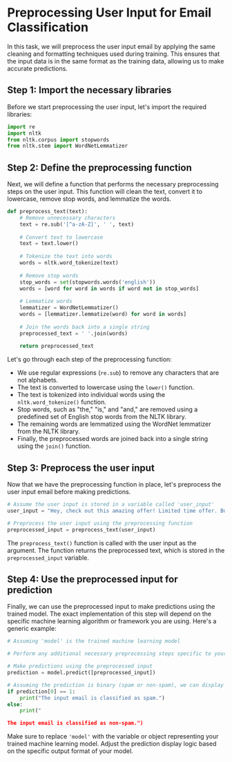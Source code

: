 
# Preprocessing User Input for Email Classification

In this task, we will preprocess the user input email by applying the same cleaning and formatting techniques used during training. This ensures that the input data is in the same format as the training data, allowing us to make accurate predictions.

## Step 1: Import the necessary libraries

Before we start preprocessing the user input, let's import the required libraries:

```python
import re
import nltk
from nltk.corpus import stopwords
from nltk.stem import WordNetLemmatizer
```

## Step 2: Define the preprocessing function

Next, we will define a function that performs the necessary preprocessing steps on the user input. This function will clean the text, convert it to lowercase, remove stop words, and lemmatize the words. 

```python
def preprocess_text(text):
    # Remove unnecessary characters
    text = re.sub('[^a-zA-Z]', ' ', text)
    
    # Convert text to lowercase
    text = text.lower()
    
    # Tokenize the text into words
    words = nltk.word_tokenize(text)
    
    # Remove stop words
    stop_words = set(stopwords.words('english'))
    words = [word for word in words if word not in stop_words]
    
    # Lemmatize words
    lemmatizer = WordNetLemmatizer()
    words = [lemmatizer.lemmatize(word) for word in words]
    
    # Join the words back into a single string
    preprocessed_text = ' '.join(words)
    
    return preprocessed_text
```

Let's go through each step of the preprocessing function:

- We use regular expressions (`re.sub`) to remove any characters that are not alphabets.
- The text is converted to lowercase using the `lower()` function.
- The text is tokenized into individual words using the `nltk.word_tokenize()` function.
- Stop words, such as "the," "is," and "and," are removed using a predefined set of English stop words from the NLTK library.
- The remaining words are lemmatized using the WordNet lemmatizer from the NLTK library.
- Finally, the preprocessed words are joined back into a single string using the `join()` function.

## Step 3: Preprocess the user input

Now that we have the preprocessing function in place, let's preprocess the user input email before making predictions.

```python
# Assume the user input is stored in a variable called 'user_input'
user_input = "Hey, check out this amazing offer! Limited time offer. Buy now!"

# Preprocess the user input using the preprocessing function
preprocessed_input = preprocess_text(user_input)
```

The `preprocess_text()` function is called with the user input as the argument. The function returns the preprocessed text, which is stored in the `preprocessed_input` variable.

## Step 4: Use the preprocessed input for prediction

Finally, we can use the preprocessed input to make predictions using the trained model. The exact implementation of this step will depend on the specific machine learning algorithm or framework you are using. Here's a generic example:

```python
# Assuming 'model' is the trained machine learning model

# Perform any additional necessary preprocessing steps specific to your model

# Make predictions using the preprocessed input
prediction = model.predict([preprocessed_input])

# Assuming the prediction is binary (spam or non-spam), we can display the result
if prediction[0] == 1:
    print("The input email is classified as spam.")
else:
    print("

The input email is classified as non-spam.")
```

Make sure to replace `'model'` with the variable or object representing your trained machine learning model. Adjust the prediction display logic based on the specific output format of your model.


